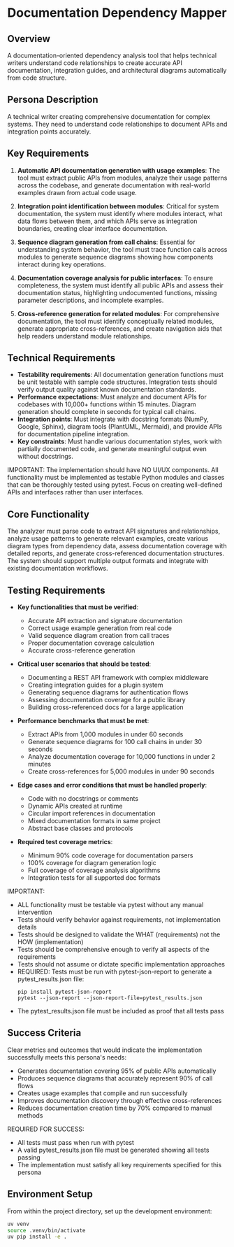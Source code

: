 # Documentation Dependency Mapper

## Overview
A documentation-oriented dependency analysis tool that helps technical writers understand code relationships to create accurate API documentation, integration guides, and architectural diagrams automatically from code structure.

## Persona Description
A technical writer creating comprehensive documentation for complex systems. They need to understand code relationships to document APIs and integration points accurately.

## Key Requirements
1. **Automatic API documentation generation with usage examples**: The tool must extract public APIs from modules, analyze their usage patterns across the codebase, and generate documentation with real-world examples drawn from actual code usage.

2. **Integration point identification between modules**: Critical for system documentation, the system must identify where modules interact, what data flows between them, and which APIs serve as integration boundaries, creating clear interface documentation.

3. **Sequence diagram generation from call chains**: Essential for understanding system behavior, the tool must trace function calls across modules to generate sequence diagrams showing how components interact during key operations.

4. **Documentation coverage analysis for public interfaces**: To ensure completeness, the system must identify all public APIs and assess their documentation status, highlighting undocumented functions, missing parameter descriptions, and incomplete examples.

5. **Cross-reference generation for related modules**: For comprehensive documentation, the tool must identify conceptually related modules, generate appropriate cross-references, and create navigation aids that help readers understand module relationships.

## Technical Requirements
- **Testability requirements**: All documentation generation functions must be unit testable with sample code structures. Integration tests should verify output quality against known documentation standards.
- **Performance expectations**: Must analyze and document APIs for codebases with 10,000+ functions within 15 minutes. Diagram generation should complete in seconds for typical call chains.
- **Integration points**: Must integrate with docstring formats (NumPy, Google, Sphinx), diagram tools (PlantUML, Mermaid), and provide APIs for documentation pipeline integration.
- **Key constraints**: Must handle various documentation styles, work with partially documented code, and generate meaningful output even without docstrings.

IMPORTANT: The implementation should have NO UI/UX components. All functionality must be implemented as testable Python modules and classes that can be thoroughly tested using pytest. Focus on creating well-defined APIs and interfaces rather than user interfaces.

## Core Functionality
The analyzer must parse code to extract API signatures and relationships, analyze usage patterns to generate relevant examples, create various diagram types from dependency data, assess documentation coverage with detailed reports, and generate cross-referenced documentation structures. The system should support multiple output formats and integrate with existing documentation workflows.

## Testing Requirements
- **Key functionalities that must be verified**:
  - Accurate API extraction and signature documentation
  - Correct usage example generation from real code
  - Valid sequence diagram creation from call traces
  - Proper documentation coverage calculation
  - Accurate cross-reference generation

- **Critical user scenarios that should be tested**:
  - Documenting a REST API framework with complex middleware
  - Creating integration guides for a plugin system
  - Generating sequence diagrams for authentication flows
  - Assessing documentation coverage for a public library
  - Building cross-referenced docs for a large application

- **Performance benchmarks that must be met**:
  - Extract APIs from 1,000 modules in under 60 seconds
  - Generate sequence diagrams for 100 call chains in under 30 seconds
  - Analyze documentation coverage for 10,000 functions in under 2 minutes
  - Create cross-references for 5,000 modules in under 90 seconds

- **Edge cases and error conditions that must be handled properly**:
  - Code with no docstrings or comments
  - Dynamic APIs created at runtime
  - Circular import references in documentation
  - Mixed documentation formats in same project
  - Abstract base classes and protocols

- **Required test coverage metrics**:
  - Minimum 90% code coverage for documentation parsers
  - 100% coverage for diagram generation logic
  - Full coverage of coverage analysis algorithms
  - Integration tests for all supported doc formats

IMPORTANT:
- ALL functionality must be testable via pytest without any manual intervention
- Tests should verify behavior against requirements, not implementation details
- Tests should be designed to validate the WHAT (requirements) not the HOW (implementation)
- Tests should be comprehensive enough to verify all aspects of the requirements
- Tests should not assume or dictate specific implementation approaches
- REQUIRED: Tests must be run with pytest-json-report to generate a pytest_results.json file:
  ```
  pip install pytest-json-report
  pytest --json-report --json-report-file=pytest_results.json
  ```
- The pytest_results.json file must be included as proof that all tests pass

## Success Criteria
Clear metrics and outcomes that would indicate the implementation successfully meets this persona's needs:
- Generates documentation covering 95% of public APIs automatically
- Produces sequence diagrams that accurately represent 90% of call flows
- Creates usage examples that compile and run successfully
- Improves documentation discovery through effective cross-references
- Reduces documentation creation time by 70% compared to manual methods

REQUIRED FOR SUCCESS:
- All tests must pass when run with pytest
- A valid pytest_results.json file must be generated showing all tests passing
- The implementation must satisfy all key requirements specified for this persona

## Environment Setup
From within the project directory, set up the development environment:
```bash
uv venv
source .venv/bin/activate
uv pip install -e .
```